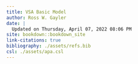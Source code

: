 ```yaml
---
title: VSA Basic Model
author: Ross W. Gayler
date: |
  Updated on Thursday, April 07, 2022 08:06 PM
site: bookdown::bookdown_site
link-citations: true
bibliography: ./assets/refs.bib
csl: ./assets/apa.csl
---
```



